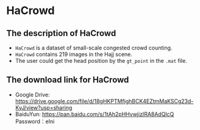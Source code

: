# HaCrowd
## The description of HaCrowd
- `HaCrowd` is a dataset of small-scale congested crowd counting.
- `HaCrowd` contains 219 images in the Hajj scene.
- The user could get the head position by the `gt_point` in the `.mat` file.

## The download link for HaCrowd
- Google Drive: https://drive.google.com/file/d/18gHKPTMfjghBCK4EZtmMaKSCg23d-KyJ/view?usp=sharing
- BaiduYun: https://pan.baidu.com/s/1tAh2pHHvwjizIRA8AdQlcQ Password：elni 
